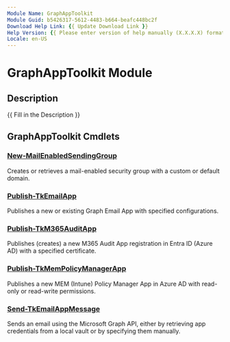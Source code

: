 ```yaml
---
Module Name: GraphAppToolkit
Module Guid: b5426317-5612-4483-b664-beafc448bc2f
Download Help Link: {{ Update Download Link }}
Help Version: {{ Please enter version of help manually (X.X.X.X) format }}
Locale: en-US
---
```


# GraphAppToolkit Module
## Description
{{ Fill in the Description }}

## GraphAppToolkit Cmdlets
### [New-MailEnabledSendingGroup](New-MailEnabledSendingGroup.md)
Creates or retrieves a mail-enabled security group with a custom or default domain.

### [Publish-TkEmailApp](Publish-TkEmailApp.md)
Publishes a new or existing Graph Email App with specified configurations.

### [Publish-TkM365AuditApp](Publish-TkM365AuditApp.md)
Publishes (creates) a new M365 Audit App registration in Entra ID (Azure AD) with a specified certificate.

### [Publish-TkMemPolicyManagerApp](Publish-TkMemPolicyManagerApp.md)
Publishes a new MEM (Intune) Policy Manager App in Azure AD with read-only or read-write permissions.

### [Send-TkEmailAppMessage](Send-TkEmailAppMessage.md)
Sends an email using the Microsoft Graph API, either by retrieving app credentials from a local vault
or by specifying them manually.

